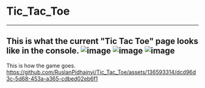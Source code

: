 # Tic_Tac_Toe
----------------------------------------------------------------------
This is what the current "Tic Tac Toe" page looks like in the console.
![image](https://github.com/RuslanPidhainyi/Tic_Tac_Toe/assets/136593314/ca4af94f-0d6f-4751-82ae-fb845dde68ae)
![image](https://github.com/RuslanPidhainyi/Tic_Tac_Toe/assets/136593314/4ce81ecb-704f-48cd-94ce-bf4c0912928d)
![image](https://github.com/RuslanPidhainyi/Tic_Tac_Toe/assets/136593314/f74b940a-1467-4db1-96d0-4c97f6afc041)
----------------------------------------------------------------------
This is how the game goes.
https://github.com/RuslanPidhainyi/Tic_Tac_Toe/assets/136593314/dcd96d3c-5d68-453a-a365-cdbed02eb6f1


